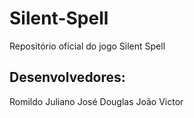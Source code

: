 # Silent-Spell
 Repositório oficial do jogo Silent Spell
## Desenvolvedores: 
 Romildo Juliano
 José Douglas
 João Victor
